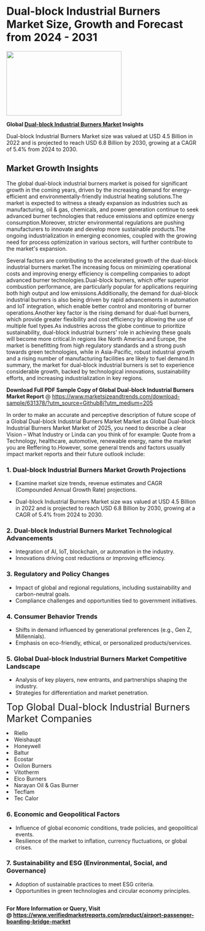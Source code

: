 <H1>Dual-block Industrial Burners Market Size, Growth and Forecast from 2024 - 2031</H1><img class="aligncenter size-medium wp-image-584254" src="https://thirdeyenews.in/wp-content/uploads/2024/09/Global-Market-Research-300x168.jpeg" alt="" width="300" height="168" /><p><strong>Global&nbsp;<a href="https://www.marketsizeandtrends.com/download-sample/631378/?utm_source=Github8j?utm_medium=205">Dual-block Industrial Burners Market</a> Insights</strong></p><p>Dual-block Industrial Burners Market size was valued at USD 4.5 Billion in 2022 and is projected to reach USD 6.8 Billion by 2030, growing at a CAGR of 5.4% from 2024 to 2030.</p><p><h2>Market Growth Insights</h2> <p>The global dual-block industrial burners market is poised for significant growth in the coming years, driven by the increasing demand for energy-efficient and environmentally-friendly industrial heating solutions.The market is expected to witness a steady expansion as industries such as manufacturing, oil & gas, chemicals, and power generation continue to seek advanced burner technologies that reduce emissions and optimize energy consumption.Moreover, stricter environmental regulations are pushing manufacturers to innovate and develop more sustainable products.The ongoing industrialization in emerging economies, coupled with the growing need for process optimization in various sectors, will further contribute to the market's expansion.</p> <p>Several factors are contributing to the accelerated growth of the dual-block industrial burners market.The increasing focus on minimizing operational costs and improving energy efficiency is compelling companies to adopt advanced burner technologies.Dual-block burners, which offer superior combustion performance, are particularly popular for applications requiring both high output and low emissions.Additionally, the demand for dual-block industrial burners is also being driven by rapid advancements in automation and IoT integration, which enable better control and monitoring of burner operations.Another key factor is the rising demand for dual-fuel burners, which provide greater flexibility and cost efficiency by allowing the use of multiple fuel types.As industries across the globe continue to prioritize sustainability, dual-block industrial burners' role in achieving these goals will become more critical.In regions like North America and Europe, the market is benefitting from high regulatory standards and a strong push towards green technologies, while in Asia-Pacific, robust industrial growth and a rising number of manufacturing facilities are likely to fuel demand.In summary, the market for dual-block industrial burners is set to experience considerable growth, backed by technological innovations, sustainability efforts, and increasing industrialization in key regions.<p><span class=""><strong>Download Full PDF Sample Copy of Global Dual-block Industrial Burners Market Report</strong> @ <a href="https://www.marketsizeandtrends.com/download-sample/631378/?utm_source=Github8j?utm_medium=205" target="_blank">https://www.marketsizeandtrends.com/download-sample/631378/?utm_source=Github8j?utm_medium=205</a></span></p><p>In order to make an accurate and perceptive description of future scope of a Global&nbsp;Dual-block Industrial Burners Market Market as Global&nbsp;Dual-block Industrial Burners Market Market of 2025, you need to describe a clear Vision &ndash; What Industry or Linda can you think of for example: Quote from a Technology, healthcare, automotive, renewable energy, name the market you are Reffering to.However, some general trends and factors usually impact market reports and their future outlook include:</p><h3>1.&nbsp;<strong>Dual-block Industrial Burners Market Growth Projections</strong></h3><ul><li>Examine market size trends, revenue estimates and CAGR (Compounded Annual Growth Rate) projections.</li><li><p>Dual-block Industrial Burners Market size was valued at USD 4.5 Billion in 2022 and is projected to reach USD 6.8 Billion by 2030, growing at a CAGR of 5.4% from 2024 to 2030.</p></li></ul><h3>2.&nbsp;<strong>Dual-block Industrial Burners Market Technological Advancements</strong></h3><ul><li>Integration of AI, IoT, blockchain, or automation in the industry.</li><li>Innovations driving cost reductions or improving efficiency.</li></ul><h3>3.&nbsp;<strong>Regulatory and Policy Changes</strong></h3><ul><li>Impact of global and regional regulations, including sustainability and carbon-neutral goals.</li><li>Compliance challenges and opportunities tied to government initiatives.</li></ul><h3>4.&nbsp;<strong>Consumer Behavior Trends</strong></h3><ul><li>Shifts in demand influenced by generational preferences (e.g., Gen Z, Millennials).</li><li>Emphasis on eco-friendly, ethical, or personalized products/services.</li></ul><h3>5.&nbsp;<strong>Global Dual-block Industrial Burners Market Competitive Landscape</strong></h3><ul><li>Analysis of key players, new entrants, and partnerships shaping the industry.</li><li>Strategies for differentiation and market penetration.</li></ul><p data-pm-slice="1 1 []"><span style="color: inherit; font-family: inherit; font-size: 25px;">Top Global Dual-block Industrial Burners Market Companies</span></p><div class="" data-test-id=""><p><li>Riello</li><li> Weishaupt</li><li> Honeywell</li><li> Baltur</li><li> Ecostar</li><li> Oxilon Burners</li><li> Vitotherm</li><li> Elco Burners</li><li> Narayan Oil & Gas Burner</li><li> Tecflam</li><li> Tec Calor</li></p></div><h3>6.&nbsp;<strong>Economic and Geopolitical Factors</strong></h3><ul><li>Influence of global economic conditions, trade policies, and geopolitical events.</li><li>Resilience of the market to inflation, currency fluctuations, or global crises.</li></ul><h3>7.&nbsp;<strong>Sustainability and ESG (Environmental, Social, and Governance)</strong></h3><ul><li>Adoption of sustainable practices to meet ESG criteria.</li><li>Opportunities in green technologies and circular economy principles.</li></ul><h2><strong style="font-size: 14px;">For More Information or Query, Visit @&nbsp;</strong><a style="background-color: #ffffff; font-size: 14px;" href="https://www.marketsizeandtrends.com/report/dual-block-industrial-burners-market/" target="_blank">https://www.verifiedmarketreports.com/product/airport-passenger-boarding-bridge-market</a></h2>